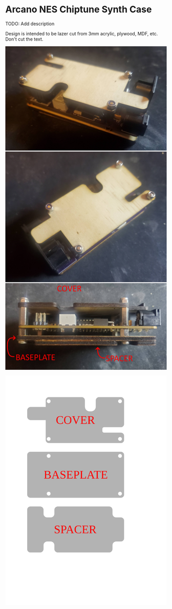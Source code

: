 # Arcano NES Chiptune Synth Case

TODO: Add description

Design is intended to be lazer cut from 3mm acrylic, plywood, MDF, etc. Don't cut the text.

![photo-1.jpg](photo-1.jpg)
![photo-2.jpg](photo-2.jpg)
![photo-3.jpg](photo-3.jpg)

![arcano-nes-chiptune-synth-case.svg](arcano-nes-chiptune-synth-case.svg)
